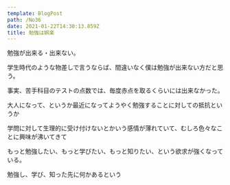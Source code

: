 ```yaml
---
template: BlogPost
path: /No36
date: 2021-01-22T14:30:13.859Z
title: 勉強は娯楽
---
```

勉強が出来る・出来ない。

学生時代のような物差しで言うならば、間違いなく僕は勉強が出来ない方だと思う。

事実、苦手科目のテストの点数では、毎度赤点を取るくらいには出来なかった。

大人になって、というか最近になってようやく勉強することに対しての抵抗というか

学問に対して生理的に受け付けないとかいう感情が薄れていて、むしろ色々なことに興味が沸いてきて

もっと勉強したい、もっと学びたい、もっと知りたい、という欲求が強くなっている。

勉強し、学び、知った先に何かあるという
